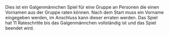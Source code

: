 Dies ist ein Galgenmännchen Spiel für eine Gruppe an Personen die einen Vornamen aus der Gruppe raten können.
Nach dem Start muss ein Vorname eingegeben werden, im Anschluss kann dieser erraten werden.
Das Spiel hat 11 Rateschritte bis das Galgenmännchen vollständig ist und das Spiel beendet wird.
